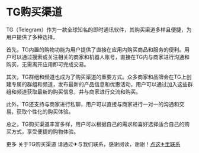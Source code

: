 # TG购买渠道

TG（Telegram）作为一款全球知名的即时通讯软件，其购买渠道多样且便捷，为用户提供了多种选择。

首先，TG内置的购物功能为用户提供了直接在应用内购买商品和服务的便利。用户可以通过搜索或关注相关的商家和机器人账号，直接在TG内与商家进行沟通和购买，无需离开应用即可完成交易。

其次，TG群组和频道也成为了购买渠道的重要方式。众多商家和品牌会在TG上创建专属的群组和频道，发布最新的产品信息和优惠活动，用户可以通过加入这些群组和频道获取最新的购买信息，并与商家进行交流和购买。

此外，TG还支持与商家进行私聊，用户可以直接与商家进行一对一的沟通和交易，获取个性化的购买体验。

总之，TG购买渠道丰富多样，用户可以根据自己的需求和喜好选择适合自己的购买方式，享受便捷的购物体验。

更多 关于TG购买渠道 请通过✈与我们联系，感谢阅读，谢谢！[点这✈里联系](https://acc.k02.cc)